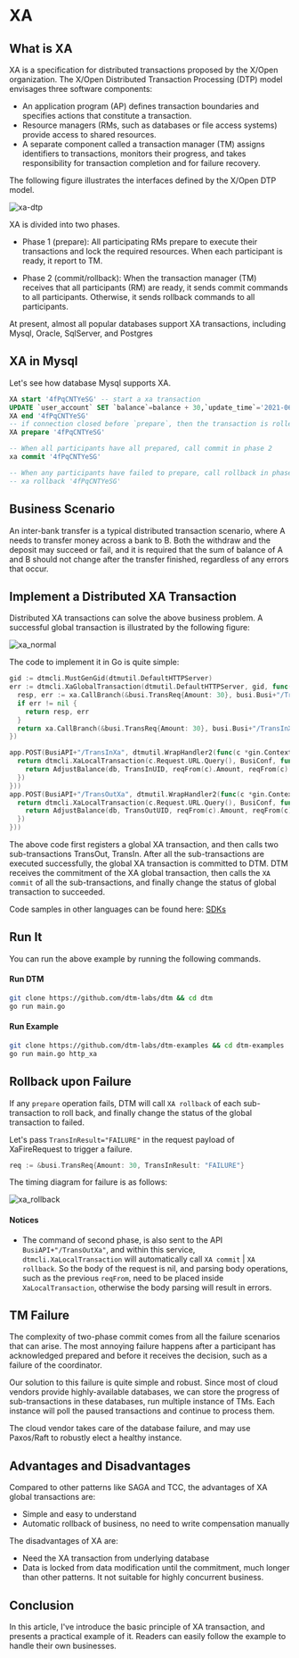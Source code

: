 # XA

## What is XA

XA is a specification for distributed transactions proposed by the X/Open organization.
The X/Open Distributed Transaction Processing (DTP) model envisages three software
components:
- An application program (AP) defines transaction boundaries and specifies actions that constitute a transaction.
- Resource managers (RMs, such as databases or file access systems) provide access to shared resources.
- A separate component called a transaction manager (TM) assigns identifiers to transactions, monitors their progress, and takes responsibility for transaction completion and for failure recovery.

The following figure illustrates the interfaces defined by the X/Open DTP model.

![xa-dtp](../imgs/xa-dtp.jpeg)

XA is divided into two phases.

 - Phase 1 (prepare): All participating RMs prepare to execute their transactions and lock the required resources.
   When each participant is ready, it report to TM.

 - Phase 2 (commit/rollback): When the transaction manager (TM) receives that all participants (RM) are ready, it sends commit commands to all participants. Otherwise, it sends rollback commands to all participants.

At present, almost all popular databases support XA transactions, including Mysql, Oracle, SqlServer, and Postgres

## XA in Mysql
Let's see how database Mysql supports XA.

``` sql
XA start '4fPqCNTYeSG' -- start a xa transaction
UPDATE `user_account` SET `balance`=balance + 30,`update_time`='2021-06-09 11:50:42.438' WHERE user_id = 1
XA end '4fPqCNTYeSG'
-- if connection closed before `prepare`, then the transaction is rolled back automatically
XA prepare '4fPqCNTYeSG'

-- When all participants have all prepared, call commit in phase 2
xa commit '4fPqCNTYeSG'

-- When any participants have failed to prepare, call rollback in phase 2
-- xa rollback '4fPqCNTYeSG'
```

## Business Scenario
An inter-bank transfer is a typical distributed transaction scenario, where A needs to transfer money across a bank to B. Both the withdraw and the deposit may succeed or fail, and it is required that the sum of balance of A and B should not change after the transfer finished, regardless of any errors that occur.

## Implement a Distributed XA Transaction

Distributed XA transactions can solve the above business problem. A successful global transaction is illustrated by the following figure:

![xa_normal](../imgs/xa_normal.jpg)

The code to implement it in Go is quite simple:

``` go
gid := dtmcli.MustGenGid(dtmutil.DefaultHTTPServer)
err := dtmcli.XaGlobalTransaction(dtmutil.DefaultHTTPServer, gid, func(xa *dtmcli.Xa) (*resty.Response, error) {
  resp, err := xa.CallBranch(&busi.TransReq{Amount: 30}, busi.Busi+"/TransOutXa")
  if err != nil {
    return resp, err
  }
  return xa.CallBranch(&busi.TransReq{Amount: 30}, busi.Busi+"/TransInXa")
})

app.POST(BusiAPI+"/TransInXa", dtmutil.WrapHandler2(func(c *gin.Context) interface{} {
  return dtmcli.XaLocalTransaction(c.Request.URL.Query(), BusiConf, func(db *sql.DB, xa *dtmcli.Xa) error {
    return AdjustBalance(db, TransInUID, reqFrom(c).Amount, reqFrom(c).TransInResult)
  })
}))
app.POST(BusiAPI+"/TransOutXa", dtmutil.WrapHandler2(func(c *gin.Context) interface{} {
  return dtmcli.XaLocalTransaction(c.Request.URL.Query(), BusiConf, func(db *sql.DB, xa *dtmcli.Xa) error {
    return AdjustBalance(db, TransOutUID, reqFrom(c).Amount, reqFrom(c).TransOutResult)
  })
}))
```

The above code first registers a global XA transaction, and then calls two sub-transactions TransOut, TransIn.
After all the sub-transactions are executed successfully, the global XA transaction is committed to DTM.
DTM receives the commitment of the XA global transaction, then calls the `XA commit` of all the sub-transactions, and finally change the status of global transaction to succeeded.

Code samples in other languages can be found here: [SDKs](../ref/sdk)

## Run It
You can run the above example by running the following commands.

#### Run DTM
``` bash
git clone https://github.com/dtm-labs/dtm && cd dtm
go run main.go
```

#### Run Example
``` bash
git clone https://github.com/dtm-labs/dtm-examples && cd dtm-examples
go run main.go http_xa
```

## Rollback upon Failure

If any `prepare` operation fails, DTM will call `XA rollback` of each sub-transaction to roll back, and finally change the status of the global transaction to failed.

Let's pass `TransInResult="FAILURE"` in the request payload of XaFireRequest to trigger a failure.

``` go
req := &busi.TransReq{Amount: 30, TransInResult: "FAILURE"}
```

The timing diagram for failure is as follows:

![xa_rollback](../imgs/xa_rollback.jpg)

#### Notices
- The command of second phase, is also sent to the API `BusiAPI+"/TransOutXa"`, and within this service, `dtmcli.XaLocalTransaction` will automatically call `XA commit` | `XA rollback`. So the body of the request is nil, and parsing body operations, such as the previous `reqFrom`, need to be placed inside `XaLocalTransaction`, otherwise the body parsing will result in errors.

## TM Failure
 The complexity of two-phase commit comes from all the failure scenarios that can arise. The most annoying failure happens after a participant has acknowledged prepared and before it receives the decision, such as a failure of the coordinator.

 Our solution to this failure is quite simple and robust. Since most of cloud vendors provide highly-available databases, we can store the progress of sub-transactions in these databases, run multiple instance of TMs. Each instance will poll the paused transactions and continue to process them.

 The cloud vendor takes care of the database failure, and may use Paxos/Raft to robustly elect a healthy instance.

## Advantages and Disadvantages
Compared to other patterns like SAGA and TCC, the advantages of XA global transactions are:
- Simple and easy to understand
- Automatic rollback of business, no need to write compensation manually

The disadvantages of XA are:
- Need the XA transaction from underlying database
- Data is locked from data modification until the commitment, much longer than other patterns. It not suitable for highly concurrent business.

## Conclusion
In this article, I've introduce the basic principle of XA transaction, and presents a practical example of it. Readers can easily follow the example to handle their own businesses.
